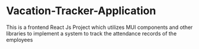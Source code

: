 # Vacation-Tracker-Application
 This is a frontend React Js Project which utilizes MUI components and other libraries to implement a system to track the attendance records of the employees
